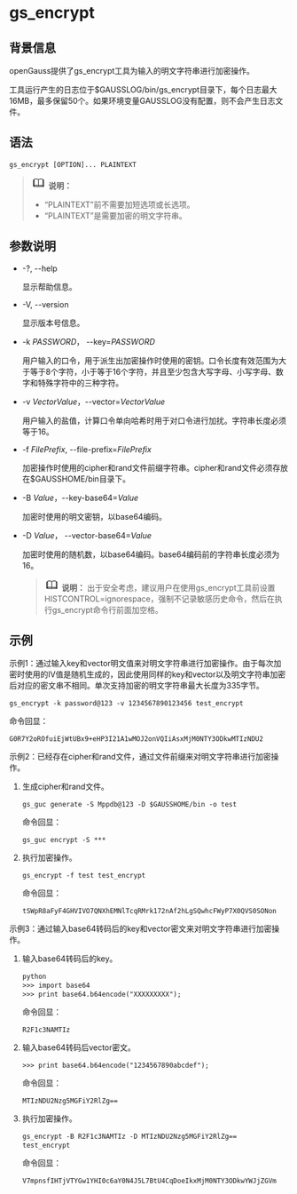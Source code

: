 # gs\_encrypt

## 背景信息<a name="section16490883164452"></a>

openGauss提供了gs\_encrypt工具为输入的明文字符串进行加密操作。

工具运行产生的日志位于$GAUSSLOG/bin/gs\_encrypt目录下，每个日志最大16MB，最多保留50个。如果环境变量GAUSSLOG没有配置，则不会产生日志文件。

## 语法<a name="section45387719164452"></a>

```
gs_encrypt [OPTION]... PLAINTEXT
```

>![](public_sys-resources/icon-note.png) **说明：** 
>-   “PLAINTEXT”前不需要加短选项或长选项。
>-   “PLAINTEXT”是需要加密的明文字符串。

## 参数说明<a name="section13415675164452"></a>

-   -?, --help

    显示帮助信息。

-   -V, --version

    显示版本号信息。

-   -k  _PASSWORD_， --key=_PASSWORD_

    用户输入的口令，用于派生出加密操作时使用的密钥。口令长度有效范围为大于等于8个字符，小于等于16个字符，并且至少包含大写字母、小写字母、数字和特殊字符中的三种字符。

-   -v  _VectorValue_，--vector=_VectorValue_

    用户输入的盐值，计算口令单向哈希时用于对口令进行加扰。字符串长度必须等于16。

-   -f  _FilePrefix_, --file-prefix=_FilePrefix_

    加密操作时使用的cipher和rand文件前缀字符串。cipher和rand文件必须存放在$GAUSSHOME/bin目录下。

-   -B  _Value_，--key-base64=_Value_

    加密时使用的明文密钥，以base64编码。

-   -D  _Value_， --vector-base64=_Value_

    加密时使用的随机数，以base64编码。base64编码前的字符串长度必须为16。

    >![](public_sys-resources/icon-note.png) **说明：** 
    >出于安全考虑，建议用户在使用gs\_encrypt工具前设置HISTCONTROL=ignorespace，强制不记录敏感历史命令，然后在执行gs\_encrypt命令行前面加空格。


## 示例<a name="section18560463164452"></a>

示例1：通过输入key和vector明文值来对明文字符串进行加密操作。由于每次加密时使用的IV值是随机生成的，因此使用同样的key和vector以及明文字符串加密后对应的密文串不相同。单次支持加密的明文字符串最大长度为335字节。

```
gs_encrypt -k password@123 -v 1234567890123456 test_encrypt
```

命令回显：

```
G0R7Y2oROfuiEjWtUBx9+eHP3I21A1wMOJ2onVQIiAsxMjM0NTY3ODkwMTIzNDU2
```

示例2：已经存在cipher和rand文件，通过文件前缀来对明文字符串进行加密操作。

1.  生成cipher和rand文件。

    ```
    gs_guc generate -S Mppdb@123 -D $GAUSSHOME/bin -o test
    ```

    命令回显：

    ```
    gs_guc encrypt -S ***
    ```

2.  执行加密操作。

    ```
    gs_encrypt -f test test_encrypt
    ```

    命令回显：

    ```
    tSWpR8aFyF4GHVIVO7QNXhEMNlTcqRMrk172nAf2hLgSQwhcFWyP7X0QVS0SONon
    ```


示例3：通过输入base64转码后的key和vector密文来对明文字符串进行加密操作。

1.  输入base64转码后的key。

    ```
    python
    >>> import base64
    >>> print base64.b64encode("XXXXXXXXX");
    ```

    命令回显：

    ```
    R2F1c3NAMTIz
    ```

2.  输入base64转码后vector密文。

    ```
    >>> print base64.b64encode("1234567890abcdef");
    ```

    命令回显：

    ```
    MTIzNDU2Nzg5MGFiY2RlZg==
    ```

3.  执行加密操作。

    ```
    gs_encrypt -B R2F1c3NAMTIz -D MTIzNDU2Nzg5MGFiY2RlZg==  test_encrypt
    ```

    命令回显：

    ```
    V7mpnsfIHTjVTYGw1YHI0c6aY0N4J5L7BtU4CqDoeIkxMjM0NTY3ODkwYWJjZGVm
    ```



